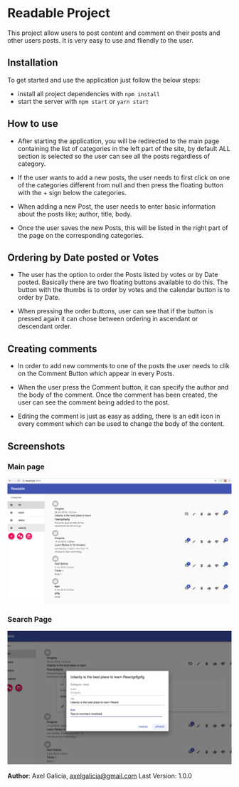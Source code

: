 # Readable Project

This project allow users to post content and comment on their posts and other users posts. It is very easy to use and fliendly to the user. 

## Installation

To get started and use the application just follow the below steps:

* install all project dependencies with `npm install`
* start the server with `npm start` or `yarn start`

## How to use

 - After starting the application, you will be redirected to the main page containing the list of categories in the left part of the site, by default ALL section is selected so the user can see all the posts regardless of category.

 - If the user wants to add a new posts, the user needs to first click on one of the categories different from null and then press the floating button with the + sign below the categories.

 - When adding a new Post, the user needs to enter basic information about the posts like; author, title, body.

 - Once the user saves the new Posts, this will be listed in the right part of the page on the corresponding categories.

 ## Ordering by Date posted or Votes

 - The user has the option to order the Posts listed by votes or by Date posted. Basically there are two floating buttons available to do this. The button with the thumbs is to order by votes and the calendar button is to order by Date.

 - When pressing the order buttons, user can see that if the button is pressed again it can chose between ordering in
 ascendant or descendant order.


 ## Creating comments

 - In order to add new comments to one of the posts the user needs to clik on the Comment Button which appear in every Posts.
 - When the user press the Comment button, it can specify the author and the body of the comment. Once the comment has been created, the user can see the comment being added to the post.

 - Editing the comment is just as easy as adding, there is an edit icon in every comment which can be used to change the body of the content.



## Screenshots

### Main page
![Main page](https://github.com/axelgalicia/react-redux-posts-app/blob/master/src/images/main_page.png)

### Search Page
![Search Page](https://github.com/axelgalicia/react-redux-posts-app/blob/master/src/images/editing.png)

**Author**: Axel Galicia, axelgalicia@gmail.com
Last Version: 1.0.0